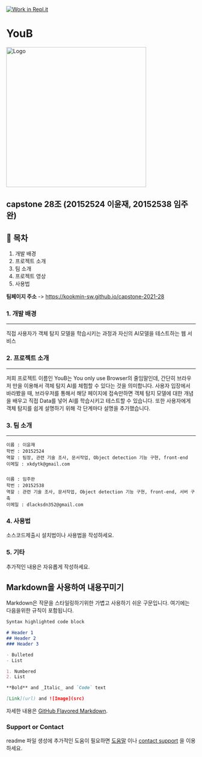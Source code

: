 [![Work in Repl.it](https://classroom.github.com/assets/work-in-replit-14baed9a392b3a25080506f3b7b6d57f295ec2978f6f33ec97e36a161684cbe9.svg)](https://classroom.github.com/online_ide?assignment_repo_id=357913&assignment_repo_type=GroupAssignmentRepo)
<h1>YouB</h1>

<img width="372" alt="Logo" src="https://user-images.githubusercontent.com/57613321/119185430-b266ee80-bab1-11eb-8e3c-83dd567508d5.png">

<h2>capstone 28조 (20152524 이윤재, 20152538 임주완)</h2>

<h2>📒 목차</h2>
<ol>
  <li>개발 배경</li>
  <li>프로젝트 소개</li>
  <li>팀 소개</li>
  <li>프로젝트 영상</li>
  <li>사용법</li>
</ol>

**팀페이지 주소** -> https://kookmin-sw.github.io/capstone-2021-28

### 1. 개발 배경
---
 직접 사용자가 객체 탐지 모델을 학습시키는 과정과 자신의 AI모델을 테스트하는 웹 서비스

### 2. 프로젝트 소개
---
저희 프로젝트 이름인 YouB는 You only use Browser의 줄임말인데,  간단히 브라우저 만을 이용해서 객체 탐지 AI를 체험할 수 있다는 것을 의미합니다. 사용자 입장에서 바라봤을 때, 브라우저를 통해서 해당 페이지에 접속만하면 객체 탐지 모델에 대한 개념을 배우고 직접 Data를 넣어 AI를 학습시키고 테스트할 수 있습니다. 또한 사용자에게 객체 탐지를 쉽게 설명하기 위해 각 단계마다 설명을 추가했습니다.

### 3. 팀 소개
---
	이름 : 이윤재
	학번 : 20152524
	역할 : 팀장, 관련 기술 조사, 문서작업, Object detection 기능 구현, front-end
	이메일 : xkdytk@gmail.com
###
	이름 : 임주완
	학번 : 20152538
	역할 : 관련 기술 조사, 문서작업, Object detection 기능 구현, front-end, 서버 구축
	이메일 : dlacksdn352@gmail.com

### 4. 사용법

소스코드제출시 설치법이나 사용법을 작성하세요.

### 5. 기타

추가적인 내용은 자유롭게 작성하세요.


## Markdown을 사용하여 내용꾸미기

Markdown은 작문을 스타일링하기위한 가볍고 사용하기 쉬운 구문입니다. 여기에는 다음을위한 규칙이 포함됩니다.

```markdown
Syntax highlighted code block

# Header 1
## Header 2
### Header 3

- Bulleted
- List

1. Numbered
2. List

**Bold** and _Italic_ and `Code` text

[Link](url) and ![Image](src)
```

자세한 내용은 [GitHub Flavored Markdown](https://guides.github.com/features/mastering-markdown/).

### Support or Contact

readme 파일 생성에 추가적인 도움이 필요하면 [도움말](https://help.github.com/articles/about-readmes/) 이나 [contact support](https://github.com/contact) 을 이용하세요.
